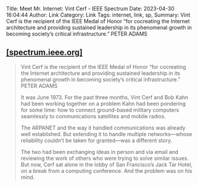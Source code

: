 Title: Meet Mr. Internet: Vint Cerf - IEEE Spectrum
Date: 2023-04-30 16:04:44
Author: Link
Category: Link
Tags: internet, link, sp, 
Summary: Vint Cerf is the recipient of the IEEE Medal of Honor “for cocreating the Internet architecture and providing sustained leadership in its phenomenal growth in becoming society’s critical infrastructure.” PETER ADAMS

## [[spectrum.ieee.org]](https://spectrum.ieee.org/vint-cerf)
> Vint Cerf is the recipient of the IEEE Medal of Honor “for cocreating the Internet architecture and providing sustained leadership in its phenomenal growth in becoming society’s critical infrastructure.” PETER ADAMS
> 
> It was June 1973. For the past three months, Vint Cerf and Bob Kahn had been working together on a problem Kahn had been pondering for some time: how to connect ground-based military computers seamlessly to communications satellites and mobile radios.
> 
> The ARPANET and the way it handled communications was already well established. But extending it to handle multiple networks—whose reliability couldn’t be taken for granted—was a different story.
> 
> The two had been exchanging ideas in person and via email and reviewing the work of others who were trying to solve similar issues. But now, Cerf sat alone in the lobby of San Francisco’s Jack Tar Hotel, on a break from a computing conference. And the problem was on his mind.

